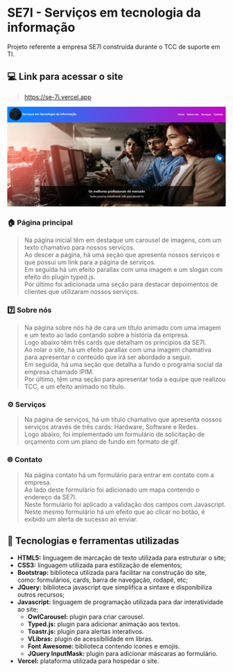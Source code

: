 # SE7I - Serviços em tecnologia da informação
Projeto referente a empresa SE7I construída durante o TCC de suporte em TI.

## 💻 Link para acessar o site
> https://se-7i.vercel.app

<img alt="SE7I" src="img/se7i.png">

### 🏠 Página principal
>Na página inicial têm em destaque um carousel de imagens, com um texto chamativo para nossos serviços.</br>
Ao descer a página, há uma seção que apresenta nossos serviços e que possui um link para a página de serviços.</br>
Em seguida há um efeito parallax com uma imagem e um slogan com efeito do plugin typed.js.</br>
Por último foi adicionada uma seção para destacar depoimentos de clientes que utilizaram nossos serviços.

### 7️⃣ Sobre nós
>Na página sobre nós há de cara um título animado com uma imagem e um texto ao lado contando sobre a história da empresa.</br>
Logo abaixo têm três cards que detalham os príncipios da SE7I.</br>
Ao rolar o site, há um efeito parallax com uma imagem chamativa para apresentar o conteúdo que irá ser abordado a seguir.</br>
Em seguida, há uma seção que detalha a fundo o programa social da empresa chamado IPIM.</br>
Por último, têm uma seção para apresentar toda a equipe que realizou TCC, e um efeito animado no título.

### ⚙️ Serviços
> Na página de serviços, há um título chamativo que apresenta nossos serviços através de três cards: Hardware, Software e Redes.</br>
> Logo abaixo, foi implementado um formulário de solicitação de orçamento com um plano de fundo em formato de gif.

### 🌐 Contato
> Na página contato há um formulário para entrar em contato com a empresa.</br>
> Ao lado deste formulário foi adicionado um mapa contendo o endereço da SE7I.</br>
> Neste formulário foi aplicado a validação dos campos com Javascript.</br>
> Neste mesmo formulário há um efeito que ao clicar no botão, é exibido um alerta de sucesso ao enviar.

## 🚀 Tecnologias e ferramentas utilizadas
- <b>HTML5:</b> linguagem de marcação de texto utilizada para estruturar o site;
- <b>CSS3:</b> linguagem utilizada para estilização de elementos;
- <b>Bootstrap:</b> biblioteca utilizada para facilitar na construção do site, como: formulários, cards, barra de navegação, rodapé, etc;
- <b>JQuery:</b> biblioteca javascript que simplifica a sintaxe e disponibiliza outros recursos;
- <b>Javascript:</b> linguagem de programação utilizada para dar interatividade ao site;
  - <b>OwlCarousel:</b> plugin para criar carousel.
  - <b>Typed.js:</b> plugin para adicionar animação aos textos.
  - <b>Toastr.js:</b> plugin para alertas interativos.
  - <b>VLibras:</b> plugin de acessibilidade em libras.
  - <b>Font Awesome:</b> biblioteca contendo ícones e emojis.
  - <b>JQuery InputMask:</b> plugin para adicionar máscaras ao formulário.
- <b>Vercel:</b> plataforma utilizada para hospedar o site.
